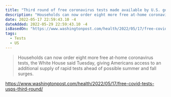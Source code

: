 ```yaml
---
title: "Third round of free coronavirus tests made available by U.S. government"
description: "Households can now order eight more free at-home coronavirus tests, the White House said Tuesday, giving Americans access to an additional supply of rapid tests ahead of possible summer and fall surges."
date: 2022-05-17 22:59:43.10 -4
dateAdded: 2022-05-29 22:59:43.10 -4
isBasedOn: "https://www.washingtonpost.com/health/2022/05/17/free-covid-tests-usps-third-round/"
tags:
  - Tests
  - US
---
```


> Households can now order eight more free at-home coronavirus tests, the White House said Tuesday, giving Americans access to an additional supply of rapid tests ahead of possible summer and fall surges.

https://www.washingtonpost.com/health/2022/05/17/free-covid-tests-usps-third-round/
